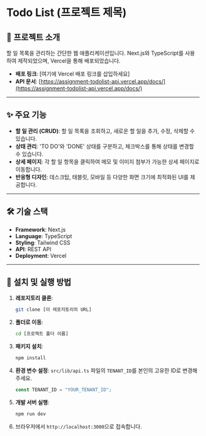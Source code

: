 # Todo List (프로젝트 제목)

## 📑 프로젝트 소개

할 일 목록을 관리하는 간단한 웹 애플리케이션입니다. Next.js와 TypeScript를 사용하여 제작되었으며, Vercel을 통해 배포되었습니다.

- **배포 링크**: [여기에 Vercel 배포 링크를 삽입하세요]
- **API 문서**: [https://assignment-todolist-api.vercel.app/docs/](https://assignment-todolist-api.vercel.app/docs/)

---

## ✨ 주요 기능

- **할 일 관리 (CRUD)**: 할 일 목록을 조회하고, 새로운 할 일을 추가, 수정, 삭제할 수 있습니다.
- **상태 관리**: 'TO DO'와 'DONE' 상태를 구분하고, 체크박스를 통해 상태를 변경할 수 있습니다.
- **상세 페이지**: 각 할 일 항목을 클릭하여 메모 및 이미지 첨부가 가능한 상세 페이지로 이동합니다.
- **반응형 디자인**: 데스크탑, 태블릿, 모바일 등 다양한 화면 크기에 최적화된 UI를 제공합니다.

---

## 🛠️ 기술 스택

- **Framework**: Next.js
- **Language**: TypeScript
- **Styling**: Tailwind CSS
- **API**: REST API
- **Deployment**: Vercel

---

## 🚀 설치 및 실행 방법

1.  **레포지토리 클론**:

    ```bash
    git clone [이 레포지토리의 URL]
    ```

2.  **폴더로 이동**:

    ```bash
    cd [프로젝트 폴더 이름]
    ```

3.  **패키지 설치**:

    ```bash
    npm install
    ```

4.  **환경 변수 설정**:
    `src/lib/api.ts` 파일의 `TENANT_ID`를 본인의 고유한 ID로 변경해주세요.

    ```typescript
    const TENANT_ID = "YOUR_TENANT_ID";
    ```

5.  **개발 서버 실행**:

    ```bash
    npm run dev
    ```

6.  브라우저에서 `http://localhost:3000`으로 접속합니다.
